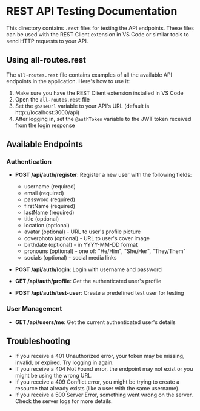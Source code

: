 # REST API Testing Documentation

This directory contains `.rest` files for testing the API endpoints. These files can be used with the REST Client extension in VS Code or similar tools to send HTTP requests to your API.

## Using all-routes.rest

The `all-routes.rest` file contains examples of all the available API endpoints in the application. Here's how to use it:

1. Make sure you have the REST Client extension installed in VS Code
2. Open the `all-routes.rest` file
3. Set the `@baseUrl` variable to your API's URL (default is http://localhost:3000/api)
4. After logging in, set the `@authToken` variable to the JWT token received from the login response

## Available Endpoints

### Authentication
- **POST /api/auth/register**: Register a new user with the following fields:
  - username (required)
  - email (required)
  - password (required)
  - firstName (required)
  - lastName (required)
  - title (optional)
  - location (optional)
  - avatar (optional) - URL to user's profile picture
  - coverphoto (optional) - URL to user's cover image
  - birthdate (optional) - in YYYY-MM-DD format
  - pronouns (optional) - one of: "He/Him", "She/Her", "They/Them"
  - socials (optional) - social media links

- **POST /api/auth/login**: Login with username and password
- **GET /api/auth/profile**: Get the authenticated user's profile
- **POST /api/auth/test-user**: Create a predefined test user for testing

### User Management
- **GET /api/users/me**: Get the current authenticated user's details

## Troubleshooting

- If you receive a 401 Unauthorized error, your token may be missing, invalid, or expired. Try logging in again.
- If you receive a 404 Not Found error, the endpoint may not exist or you might be using the wrong URL.
- If you receive a 409 Conflict error, you might be trying to create a resource that already exists (like a user with the same username).
- If you receive a 500 Server Error, something went wrong on the server. Check the server logs for more details. 